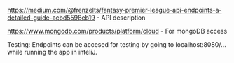 https://medium.com/@frenzelts/fantasy-premier-league-api-endpoints-a-detailed-guide-acbd5598eb19 - API description

https://www.mongodb.com/products/platform/cloud - For mongoDB access

Testing:
Endpoints can be accesed for testing by going to localhost:8080/... while running the app in inteliJ.
